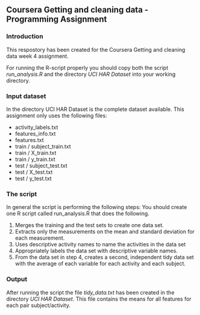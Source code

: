 Coursera Getting and cleaning data - Programming Assignment
---
### Introduction
This respostory has been created for the Coursera Getting and cleaning data week 4 assignment.

For running the R-script properly you should copy both the script *run_analysis.R* and the directory *UCI HAR Dataset* into your working directory.

### Input dataset
In the directory UCI HAR Dataset is the complete dataset available. This assignment only uses the following files:

+ activity_labels.txt
+ features_info.txt
+ features.txt
+ train / subject_train.txt
+ train / X_train.txt
+ train / y_train.txt
+ test / subject_test.txt
+ test / X_test.txt
+ test / y_test.txt

### The script
In general the script is performing the following steps:
You should create one R script called run_analysis.R that does the following.

1. Merges the training and the test sets to create one data set.
2. Extracts only the measurements on the mean and standard deviation for each measurement.
3. Uses descriptive activity names to name the activities in the data set
4. Appropriately labels the data set with descriptive variable names.
5. From the data set in step 4, creates a second, independent tidy data set with the average of each variable for each activity and each subject.

### Output
After running the script the file *tidy_data.txt* has been created in the directory *UCI HAR Dataset*.
This file contains the means for all features for each pair subject/activity.
